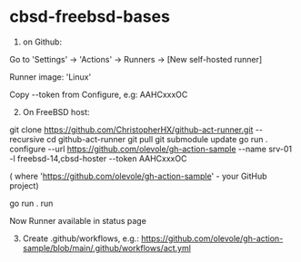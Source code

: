 # cbsd-freebsd-bases

1) on Github:

Go to 'Settings' -> 'Actions' -> Runners -> [New self-hosted runner]

Runner image: 'Linux'

Copy --token from Configure, e.g:  AAHCxxxOC


2) On FreeBSD host:

git clone https://github.com/ChristopherHX/github-act-runner.git --recursive
cd github-act-runner
git pull
git submodule update
go run . configure --url https://github.com/olevole/gh-action-sample --name srv-01 -l freebsd-14,cbsd-hoster --token AAHCxxxOC

( where 'https://github.com/olevole/gh-action-sample' - your GitHub project)

go run . run


Now Runner available in status page


3) Create .github/workflows, e.g.: https://github.com/olevole/gh-action-sample/blob/main/.github/workflows/act.yml


